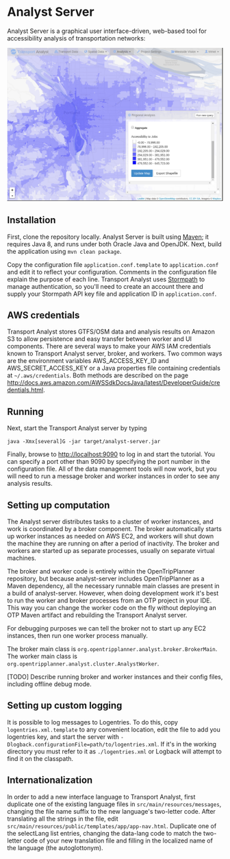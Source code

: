 # Analyst Server

Analyst Server is a graphical user interface-driven, web-based tool for accessibility analysis of transportation networks:

<img src="splash.png" alt="Analyst Server performing accessibility analysis in Portland, Oregon, USA" />

## Installation

First, clone the repository locally. Analyst Server is built using [Maven](https://maven.apache.org/); it requires Java 8, and runs under both Oracle Java and OpenJDK. Next, build the application using `mvn clean package`.

Copy the configuration file `application.conf.template` to `application.conf` and edit it to reflect your configuration. Comments in the configuration file explain the purpose of each line. Transport Analyst uses [Stormpath](https://www.stormpath.com) to manage authentication, so you'll need to create an account there and supply your Stormpath API key file and application ID in `application.conf`.

## AWS credentials

Transport Analyst stores GTFS/OSM data and analysis results on Amazon S3 to allow persistence and easy transfer between worker and UI components. There are several ways to make your AWS IAM credentials known to Transport Analyst server, broker, and workers. Two common ways are the environment variables AWS_ACCESS_KEY_ID and AWS_SECRET_ACCESS_KEY or a Java properties file containing credentials at `~/.aws/credentials`. Both methods are described on the page  http://docs.aws.amazon.com/AWSSdkDocsJava/latest/DeveloperGuide/credentials.html.

## Running

Next, start the Transport Analyst server by typing

    java -Xmx[several]G -jar target/analyst-server.jar

Finally, browse to [http://localhost:9090](http://localhost:9090) to log in and start the tutorial. You can specify a
port other than 9090 by specifying the port number in the configuration file. All of the data management tools will now work, but you will need to run a message broker and worker instances in order to see any analysis results.

## Setting up computation

The Analyst server distributes tasks to a cluster of worker instances, and work is coordinated by a broker component. The broker automatically starts up worker instances as needed on AWS EC2, and workers will shut down the machine they are running on after a period of inactivity. The broker and workers are started up as separate processes, usually on separate virtual machines.

The broker and worker code is entirely within the OpenTripPlanner repository, but because analyst-server includes OpenTripPlanner as a Maven dependency, all the necessary runnable main classes are present in a build of analyst-server. However, when doing development work it's best to run the worker and broker processes from an OTP project in your IDE. This way you can change the worker code on the fly without deploying an OTP Maven artifact and rebuilding the Transport Analyst server.

For debugging purposes we can tell the broker not to start up any EC2 instances, then run one worker process manually.

The broker main class is `org.opentripplanner.analyst.broker.BrokerMain`. The worker main class is `org.opentripplanner.analyst.cluster.AnalystWorker`.

[TODO] Describe running broker and worker instances and their config files, including offline debug mode.

## Setting up custom logging

It is possible to log messages to Logentries. To do this, copy `logentries.xml.template` to any convenient
location, edit the file to add you logentries key, and start the server with `-Dlogback.configurationFile=path/to/logentries.xml`.
If it's in the working directory you must refer to it as `./logentries.xml` or Logback will attempt
to find it on the classpath.

## Internationalization

In order to add a new interface language to Transport Analyst, first duplicate one of the existing language files in `src/main/resources/messages`, changing the file name suffix to the new language's two-letter code. After translating all the strings in the file, edit `src/main/resources/public/templates/app/app-nav.html`. Duplicate one of the selectLang list entries, changing the data-lang code to match the two-letter code of your new translation file and filling in the localized name of the language (the autoglottonym).

